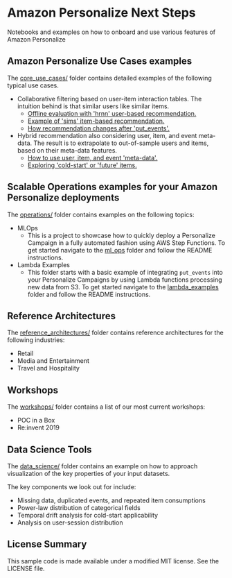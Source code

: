 # Amazon Personalize Next Steps

Notebooks and examples on how to onboard and use various features of Amazon Personalize

## Amazon Personalize Use Cases examples

The [core_use_cases/](core_use_cases/) folder contains detailed examples of the following typical use cases.

* Collaborative filtering based on user-item interaction tables. The intuition behind is that similar users like similar items.
  - [Offline evaluation with 'hrnn' user-based recommendation.](core_use_cases/personalize_temporal_holdout.ipynb)
  - [Example of 'sims' item-based recommendation.](core_use_cases/personalize_sims_smell_tests.ipynb)
  - [How recommendation changes after 'put_events'.](core_use_cases/personalize_putEvents_demo.ipynb)
* Hybrid recommendation also considering user, item, and event meta-data. The result is to extrapolate to out-of-sample users and items, based on their meta-data features.
  - [How to use user, item, and event 'meta-data'.](core_use_cases/personalize_metadata_example.ipynb)
  - [Exploring 'cold-start' or 'future' items.](core_use_cases/personalize_coldstart_demo.ipynb)

## Scalable Operations examples for your Amazon Personalize deployments

The [operations/](operations/) folder contains examples on the following topics:

* MLOps
    - This is a project to showcase how to quickly deploy a Personalize Campaign in a fully automated fashion using AWS Step Functions. To get started navigate to the [ml_ops](operations/ml_ops/) folder and follow the README instructions.
* Lambda Examples
    - This folder starts with a basic example of integrating `put_events` into your Personalize Campaigns by using Lambda functions processing new data from S3. To get started navigate to the [lambda_examples](operations/lambda_examples/) folder and follow the README instructions.

## Reference Architectures

The [reference_architectures/](reference_architectures/) folder contains reference architectures for the following industries:

* Retail
* Media and Entertainment
* Travel and Hospitality 

## Workshops

The [workshops/](workshops/) folder contains a list of our most current workshops:

* POC in a Box
* Re:invent 2019

## Data Science Tools

The [data_science/](data_science/) folder contains an example on how to approach visualization of the key properties of your input datasets.

The key components we look out for include:
- Missing data, duplicated events, and repeated item consumptions
- Power-law distribution of categorical fields
- Temporal drift analysis for cold-start applicability
- Analysis on user-session distribution

## License Summary

This sample code is made available under a modified MIT license. See the LICENSE file.
